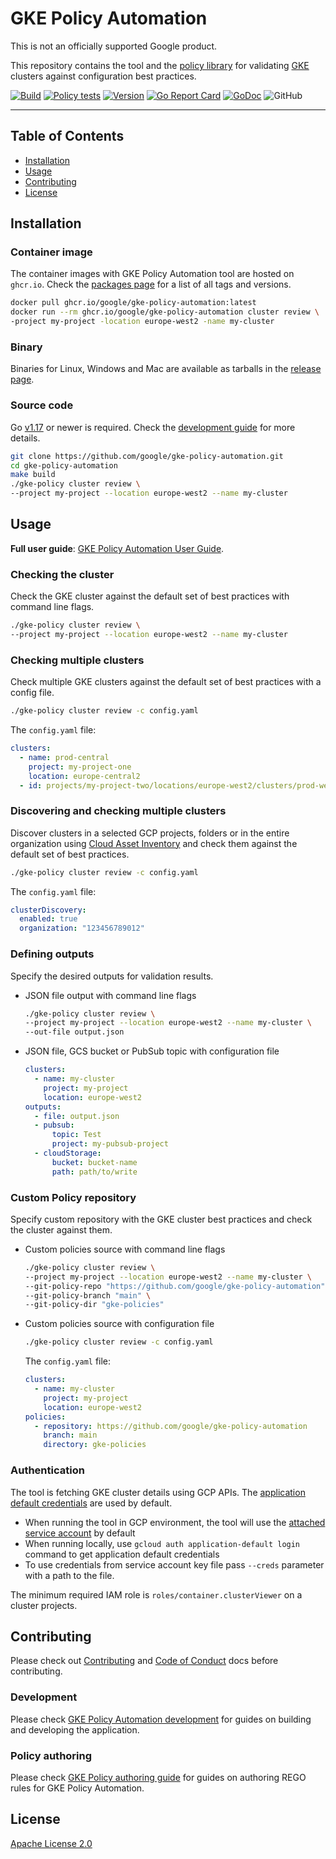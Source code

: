 # GKE Policy Automation

This is not an officially supported Google product.

This repository contains the tool and the [policy library](./gke-policies) for validating [GKE](https://cloud.google.com/kubernetes-engine)
clusters against configuration best practices.

[![Build](https://github.com/google/gke-policy-automation/actions/workflows/build.yml/badge.svg)](https://github.com/google/gke-policy-automation/actions/workflows/build.yml)
[![Policy tests](https://github.com/google/gke-policy-automation/actions/workflows/policy-test.yml/badge.svg)](https://github.com/google/gke-policy-automation/actions/workflows/policy-test.yml)
[![Version](https://img.shields.io/github/v/release/google/gke-policy-automation?label=version)](https://img.shields.io/github/v/release/google/gke-policy-automation?label=version)
[![Go Report Card](https://goreportcard.com/badge/github.com/google/gke-policy-automation)](https://goreportcard.com/report/github.com/google/gke-policy-automation)
[![GoDoc](https://godoc.org/github.com/google/gke-policy-automation?status.svg)](https://godoc.org/github.com/google/gke-policy-automation)
![GitHub](https://img.shields.io/github/license/google/gke-policy-automation)

---

## Table of Contents

* [Installation](#installation)
* [Usage](#usage)
* [Contributing](#contributing)
* [License](#license)

## Installation

### Container image

The container images with GKE Policy Automation tool are hosted on `ghcr.io`. Check the [packages page](https://github.com/google/gke-policy-automation/pkgs/container/gke-policy-automation)
for a list of all tags and versions.

```sh
docker pull ghcr.io/google/gke-policy-automation:latest
docker run --rm ghcr.io/google/gke-policy-automation cluster review \
-project my-project -location europe-west2 -name my-cluster
```

### Binary

Binaries for Linux, Windows and Mac are available as tarballs in the
[release page](https://github.com/google/gke-policy-automation/releases).

### Source code

Go [v1.17](https://go.dev/doc/install) or newer is required. Check the [development guide](./DEVELOPMENT.md)
for more details.

```sh
git clone https://github.com/google/gke-policy-automation.git
cd gke-policy-automation
make build
./gke-policy cluster review \
--project my-project --location europe-west2 --name my-cluster
```

## Usage

**Full user guide**: [GKE Policy Automation User Guide](./docs/user-guide.md).

### Checking the cluster

Check the GKE cluster against the default set of best practices with command line flags.

```sh
./gke-policy cluster review \
--project my-project --location europe-west2 --name my-cluster
```

### Checking multiple clusters

Check multiple GKE clusters against the default set of best practices with a config file.

```sh
./gke-policy cluster review -c config.yaml
```

The `config.yaml` file:

```yaml
clusters:
  - name: prod-central
    project: my-project-one
    location: europe-central2
  - id: projects/my-project-two/locations/europe-west2/clusters/prod-west
```

### Discovering and checking multiple clusters

Discover clusters in a selected GCP projects, folders or in the entire organization using
[Cloud Asset Inventory](https://cloud.google.com/asset-inventory) and check them against the default
set of best practices.

```sh
./gke-policy cluster review -c config.yaml
```

The `config.yaml` file:

```yaml
clusterDiscovery:
  enabled: true
  organization: "123456789012"
```

### Defining outputs

Specify the desired outputs for validation results.

* JSON file output with command line flags

  ```sh
  ./gke-policy cluster review \
  --project my-project --location europe-west2 --name my-cluster \
  --out-file output.json
  ```

* JSON file, GCS bucket or PubSub topic with configuration file

  ```yaml
  clusters:
    - name: my-cluster
      project: my-project
      location: europe-west2
  outputs:
    - file: output.json
    - pubsub:
        topic: Test
        project: my-pubsub-project
    - cloudStorage:
        bucket: bucket-name
        path: path/to/write
  ```

### Custom Policy repository

Specify custom repository with the GKE cluster best practices and check the cluster against them.

* Custom policies source with command line flags

  ```sh
  ./gke-policy cluster review \
  --project my-project --location europe-west2 --name my-cluster \
  --git-policy-repo "https://github.com/google/gke-policy-automation" \
  --git-policy-branch "main" \
  --git-policy-dir "gke-policies"
  ```

* Custom policies source with configuration file

  ```sh
  ./gke-policy cluster review -c config.yaml
  ```

  The `config.yaml` file:

  ```yaml
  clusters:
    - name: my-cluster
      project: my-project
      location: europe-west2
  policies:
    - repository: https://github.com/google/gke-policy-automation
      branch: main
      directory: gke-policies
  ```

### Authentication

The tool is fetching GKE cluster details using GCP APIs. The [application default credentials](https://cloud.google.com/docs/authentication/production)
are used by default.

* When running the tool in GCP environment, the tool will use the [attached service account](https://cloud.google.com/iam/docs/impersonating-service-accounts#attaching-to-resources)
by default
* When running locally, use `gcloud auth application-default login` command to get application
default credentials
* To use credentials from service account key file pass `--creds` parameter with a path to the file.

The minimum required IAM role is `roles/container.clusterViewer`
on a cluster projects.

## Contributing

Please check out [Contributing](./CONTRIBUTING.md) and [Code of Conduct](./docs/code-of-conduct.md)
docs before contributing.

### Development

Please check [GKE Policy Automation development](./DEVELOPMENT.md) for guides on building and developing
the application.

### Policy authoring

Please check [GKE Policy authoring guide](./gke-policies/README.md) for guides on authoring REGO rules
for GKE Policy Automation.

## License

[Apache License 2.0](LICENSE)
